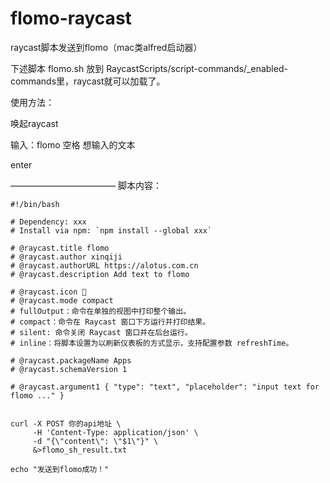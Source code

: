 # flomo-raycast
raycast脚本发送到flomo（mac类alfred启动器）

下述脚本 flomo.sh
放到 RaycastScripts/script-commands/_enabled-commands里，raycast就可以加载了。

使用方法：

唤起raycast

输入：flomo 空格 想输入的文本

enter

————————————
脚本内容：

    #!/bin/bash
    
    # Dependency: xxx
    # Install via npm: `npm install --global xxx`
    
    # @raycast.title flomo
    # @raycast.author xinqiji
    # @raycast.authorURL https://alotus.com.cn
    # @raycast.description Add text to flomo
    
    # @raycast.icon 📙
    # @raycast.mode compact
    # fullOutput：命令在单独的视图中打印整个输出。
    # compact：命令在 Raycast 窗口下方运行并打印结果。
    # silent: 命令关闭 Raycast 窗口并在后台运行。
    # inline：将脚本设置为以刷新仪表板的方式显示，支持配置参数 refreshTime。
    
    # @raycast.packageName Apps
    # @raycast.schemaVersion 1
    
    # @raycast.argument1 { "type": "text", "placeholder": "input text for flomo ..." }
    
    
    curl -X POST 你的api地址 \
         -H 'Content-Type: application/json' \
         -d "{\"content\": \"$1\"}" \
         &>flomo_sh_result.txt
    
    echo "发送到flomo成功！"
